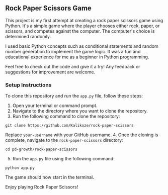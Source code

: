 ## Rock Paper Scissors Game

This project is my first attempt at creating a rock paper scissors game using Python. It's a simple game where the player chooses either rock, paper, or scissors, and competes against the computer. The computer's choice is determined randomly.

I used basic Python concepts such as conditional statements and random number generation to implement the game logic. It was a fun and educational experience for me as a beginner in Python programming.

Feel free to check out the code and give it a try! Any feedback or suggestions for improvement are welcome.

### Setup Instructions
To clone this repository and run the `app.py` file, follow these steps:

1. Open your terminal or command prompt.
2. Navigate to the directory where you want to clone the repository.
3. Run the following command to clone the repository:
  ```
  git clone https://github.com/Kalikoze/rock-paper-scissors
  ```
  Replace `your-username` with your GitHub username.
4. Once the cloning is complete, navigate to the `rock-paper-scissors` directory:
  ```
  cd pd-growth/rock-paper-scissors
  ```
5. Run the `app.py` file using the following command:
  ```
  python app.py
  ```
  The game should now start in the terminal.

Enjoy playing Rock Paper Scissors!